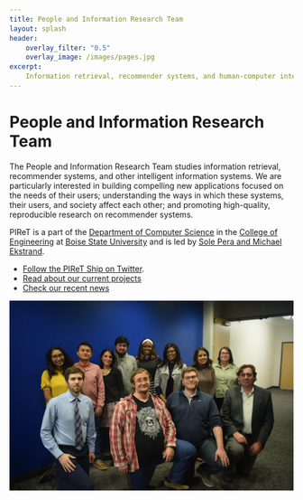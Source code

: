 ```yaml
---
title: People and Information Research Team
layout: splash
header:
    overlay_filter: "0.5"
    overlay_image: /images/pages.jpg
excerpt:
    Information retrieval, recommender systems, and human-computer interaction at Boise State University.
---
```


# People and Information Research Team

The People and Information Research Team studies information retrieval, 
recommender systems, and other intelligent information systems. We are 
particularly interested in building compelling new applications focused on 
the needs of their users; understanding the ways in which these systems, 
their users, and society affect each other; and promoting high-quality, 
reproducible research on recommender systems.


PIReT is a part of the [Department of Computer Science](https://coen.boisestate.edu/cs/) 
in the [College of Engineering](https://coen.boisestate.edu/) at 
[Boise State University](https://www.boisestate.edu/) and is led 
by [Sole Pera and Michael Ekstrand](http://coen.boisestate.edu/piret/people/#faculty).

-   [Follow the PIReT Ship on Twitter](https://twitter.com/intent/follow?screen_name=PIReTship).
-   [Read about our current projects](https://coen.boisestate.edu/piret/projects)
-   [Check our recent news](https://coen.boisestate.edu/piret/category/news/)



<div>  
<p align="center">
  <img width="600px" src="images/piret_group_pic.jpg ">
</p></div>
